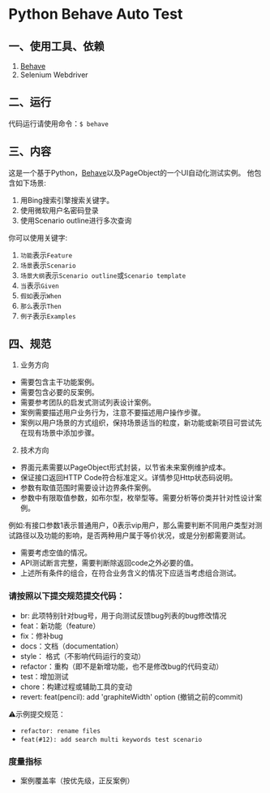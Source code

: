 # Python Behave Auto Test
## 一、使用工具、依赖
1. [Behave](https://github.com/behave/behave)
2. Selenium Webdriver


## 二、运行
代码运行请使用命令：`$ behave`

## 三、内容
这是一个基于Python，[Behave](https://github.com/behave/behave)以及PageObject的一个UI自动化测试实例。
他包含如下场景:
1. 用Bing搜索引擎搜索关键字。
2. 使用微软用户名密码登录
3. 使用Scenario outline进行多次查询

你可以使用关键字:
1. `功能`表示`Feature`
2. `场景`表示`Scenario`
3. `场景大纲`表示`Scenario outline`或`Scenario template`
4. `当`表示`Given`
5. `假如`表示`When`
6. `那么`表示`Then`
7. `例子`表示`Examples`

## 四、规范

1. 业务方向
* 需要包含主干功能案例。
* 需要包含必要的反案例。
* 需要参考团队的启发式测试列表设计案例。
* 案例需要描述用户业务行为，注意不要描述用户操作步骤。
* 案例以用户场景的方式组织，保持场景适当的粒度，新功能或新项目可尝试先在现有场景中添加步骤。

2. 技术方向
* 界面元素需要以PageObject形式封装，以节省未来案例维护成本。
* 保证接口返回HTTP Code符合标准定义。详情参见Http状态码说明。
* 参数有取值范围时需要设计边界条件案例。
* 参数中有限取值参数，如布尔型，枚举型等。需要分析等价类并针对性设计案例。

例如:有接口参数1表示普通用户，0表示vip用户，那么需要判断不同用户类型对测试路径以及功能的影响，是否两种用户属于等价状况，或是分别都需要测试。

* 需要考虑空值的情况。
* API测试断言完整，需要判断除返回code之外必要的值。
* 上述所有条件的组合，在符合业务含义的情况下应适当考虑组合测试。

### 请按照以下提交规范提交代码：
* br: 此项特别针对bug号，用于向测试反馈bug列表的bug修改情况 
* feat：新功能（feature） 
* fix：修补bug 
* docs：文档（documentation） 
* style： 格式（不影响代码运行的变动） 
* refactor：重构（即不是新增功能，也不是修改bug的代码变动） 
* test：增加测试 
* chore：构建过程或辅助工具的变动 
* revert: feat(pencil): add 'graphiteWidth' option (撤销之前的commit) 

⚠️示例提交规范：
* `refactor: rename files`
* `feat(#12): add search multi keywords test scenario`

### 度量指标
* 案例覆盖率（按优先级，正反案例）
